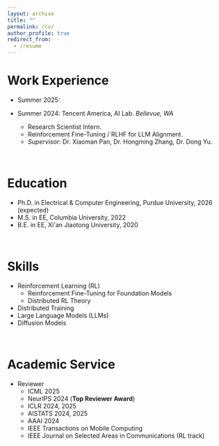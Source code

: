 ```yaml
---
layout: archive
title: ""
permalink: /cv/
author_profile: true
redirect_from:
  - /resume
---
```


Work Experience
======
* Summer 2025:
  
* Summer 2024: Tencent America, AI Lab. *Bellevue, WA*
  * Research Scientist Intern.
  * Reinforcement Fine-Tuning / RLHF for LLM Alignment.
  * *Supervisor*: Dr. Xiaoman Pan, Dr. Hongming Zhang, Dr. Dong Yu.

<br>

Education
======
* Ph.D. in Electrical & Computer Engineering, Purdue University, 2026 (expected)
* M.S. in EE, Columbia University, 2022
* B.E. in EE, Xi'an Jiaotong University, 2020

<br>

Skills
======
* Reinforcement Learning (RL)
  * Reinforcement Fine-Tuning for Foundation Models
  * Distributed RL Theory
* Distributed Training
* Large Language Models (LLMs)
* Diffusion Models

<br>

Academic Service
======
* Reviewer
  * ICML 2025
  * NeurIPS 2024 (**Top Reviewer Award**)
  * ICLR 2024, 2025
  * AISTATS 2024, 2025
  * AAAI 2024
  * IEEE Transactions on Mobile Computing
  * IEEE Journal on Selected Areas in Communications (RL track)
